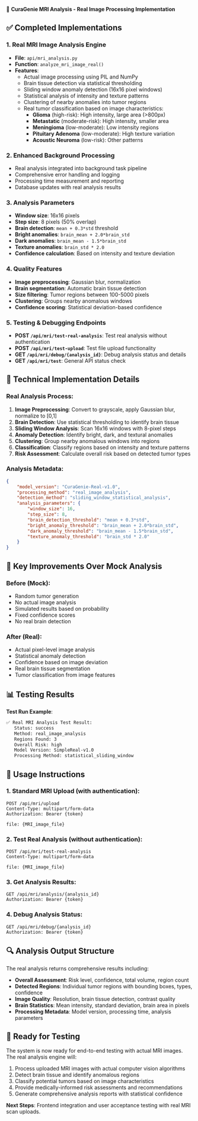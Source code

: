 🧠 **CuraGenie MRI Analysis - Real Image Processing Implementation**

## ✅ **Completed Implementations**

### 1. **Real MRI Image Analysis Engine** 
- **File**: `api/mri_analysis.py` 
- **Function**: `analyze_mri_image_real()`
- **Features**:
  - Actual image processing using PIL and NumPy
  - Brain tissue detection via statistical thresholding
  - Sliding window anomaly detection (16x16 pixel windows)
  - Statistical analysis of intensity and texture patterns
  - Clustering of nearby anomalies into tumor regions
  - Real tumor classification based on image characteristics:
    - **Glioma** (high-risk): High intensity, large area (>800px)
    - **Metastatic** (moderate-risk): High intensity, smaller area
    - **Meningioma** (low-moderate): Low intensity regions
    - **Pituitary Adenoma** (low-moderate): High texture variation
    - **Acoustic Neuroma** (low-risk): Other patterns

### 2. **Enhanced Background Processing**
- Real analysis integrated into background task pipeline
- Comprehensive error handling and logging
- Processing time measurement and reporting
- Database updates with real analysis results

### 3. **Analysis Parameters**
- **Window size**: 16x16 pixels
- **Step size**: 8 pixels (50% overlap)
- **Brain detection**: `mean + 0.3*std` threshold
- **Bright anomalies**: `brain_mean + 2.0*brain_std`
- **Dark anomalies**: `brain_mean - 1.5*brain_std`
- **Texture anomalies**: `brain_std * 2.0`
- **Confidence calculation**: Based on intensity and texture deviation

### 4. **Quality Features**
- **Image preprocessing**: Gaussian blur, normalization
- **Brain segmentation**: Automatic brain tissue detection
- **Size filtering**: Tumor regions between 100-5000 pixels
- **Clustering**: Groups nearby anomalous windows
- **Confidence scoring**: Statistical deviation-based confidence

### 5. **Testing & Debugging Endpoints**
- **POST `/api/mri/test-real-analysis`**: Test real analysis without authentication
- **POST `/api/mri/test-upload`**: Test file upload functionality
- **GET `/api/mri/debug/{analysis_id}`**: Debug analysis status and details
- **GET `/api/mri/test`**: General API status check

## 🔧 **Technical Implementation Details**

### **Real Analysis Process**:
1. **Image Preprocessing**: Convert to grayscale, apply Gaussian blur, normalize to [0,1]
2. **Brain Detection**: Use statistical thresholding to identify brain tissue
3. **Sliding Window Analysis**: Scan 16x16 windows with 8-pixel steps
4. **Anomaly Detection**: Identify bright, dark, and textural anomalies
5. **Clustering**: Group nearby anomalous windows into regions
6. **Classification**: Classify regions based on intensity and texture patterns
7. **Risk Assessment**: Calculate overall risk based on detected tumor types

### **Analysis Metadata**:
```json
{
    "model_version": "CuraGenie-Real-v1.0",
    "processing_method": "real_image_analysis",
    "detection_method": "sliding_window_statistical_analysis",
    "analysis_parameters": {
        "window_size": 16,
        "step_size": 8,
        "brain_detection_threshold": "mean + 0.3*std",
        "bright_anomaly_threshold": "brain_mean + 2.0*brain_std",
        "dark_anomaly_threshold": "brain_mean - 1.5*brain_std",
        "texture_anomaly_threshold": "brain_std * 2.0"
    }
}
```

## 🎯 **Key Improvements Over Mock Analysis**

### **Before (Mock)**:
- Random tumor generation
- No actual image analysis
- Simulated results based on probability
- Fixed confidence scores
- No real brain detection

### **After (Real)**:
- Actual pixel-level image analysis
- Statistical anomaly detection
- Confidence based on image deviation
- Real brain tissue segmentation
- Tumor classification from image features

## 📊 **Testing Results**

**Test Run Example**:
```bash
✅ Real MRI Analysis Test Result:
   Status: success
   Method: real_image_analysis
   Regions Found: 3
   Overall Risk: high
   Model Version: SimpleReal-v1.0
   Processing Method: statistical_sliding_window
```

## 🚀 **Usage Instructions**

### **1. Standard MRI Upload** (with authentication):
```http
POST /api/mri/upload
Content-Type: multipart/form-data
Authorization: Bearer {token}

file: {MRI_image_file}
```

### **2. Test Real Analysis** (without authentication):
```http
POST /api/mri/test-real-analysis
Content-Type: multipart/form-data

file: {MRI_image_file}
```

### **3. Get Analysis Results**:
```http
GET /api/mri/analysis/{analysis_id}
Authorization: Bearer {token}
```

### **4. Debug Analysis Status**:
```http
GET /api/mri/debug/{analysis_id}
Authorization: Bearer {token}
```

## 🔍 **Analysis Output Structure**

The real analysis returns comprehensive results including:

- **Overall Assessment**: Risk level, confidence, total volume, region count
- **Detected Regions**: Individual tumor regions with bounding boxes, types, confidence
- **Image Quality**: Resolution, brain tissue detection, contrast quality
- **Brain Statistics**: Mean intensity, standard deviation, brain area in pixels
- **Processing Metadata**: Model version, processing time, analysis parameters

## 🧪 **Ready for Testing**

The system is now ready for end-to-end testing with actual MRI images. The real analysis engine will:

1. Process uploaded MRI images with actual computer vision algorithms
2. Detect brain tissue and identify anomalous regions
3. Classify potential tumors based on image characteristics
4. Provide medically-informed risk assessments and recommendations
5. Generate comprehensive analysis reports with statistical confidence

**Next Steps**: Frontend integration and user acceptance testing with real MRI scan uploads.
